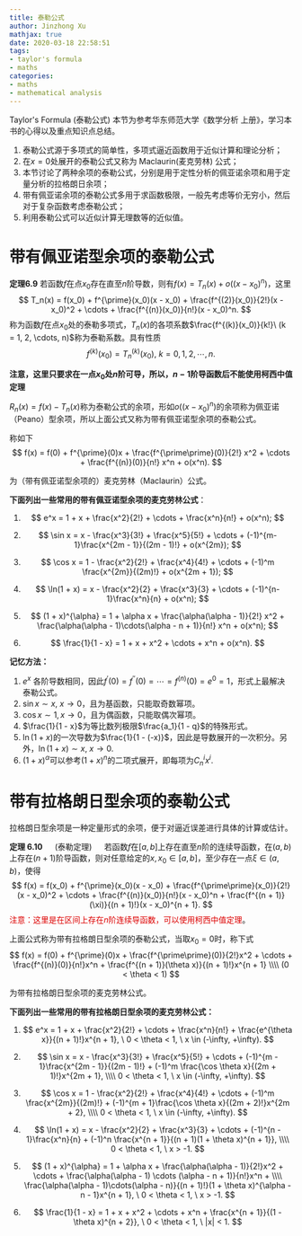 ```yaml
---
title: 泰勒公式
author: Jinzhong Xu
mathjax: true
date: 2020-03-18 22:58:51
tags:
- taylor's formula
- maths
categories:
- maths
- mathematical analysis
---
```


Taylor's Formula (泰勒公式) 本节为参考华东师范大学《数学分析 上册》，学习本书的心得以及重点知识点总结。

1. 泰勒公式源于多项式的简单性，多项式逼近函数用于近似计算和理论分析；
2. 在$x = 0$处展开的泰勒公式又称为 Maclaurin(麦克劳林) 公式；
3. 本节讨论了两种余项的泰勒公式，分别是用于定性分析的佩亚诺余项和用于定量分析的拉格朗日余项；
4. 带有佩亚诺余项的泰勒公式多用于求函数极限，一般先考虑等价无穷小，然后对于复杂函数考虑泰勒公式；
5. 利用泰勒公式可以近似计算无理数等的近似值。

<!--more-->

# 带有佩亚诺型余项的泰勒公式

**定理6.9** 若函数$f$在点$x_0$存在直至$n$阶导数，则有$f(x) = T_n(x) + o((x - x_0)^n)$，这里
$$
T_n(x) = f(x_0) + f^{\prime}(x_0)(x - x_0) + \frac{f^{(2)}(x_0)}{2!}(x - x_0)^2 + \cdots + \frac{f^{(n)}(x_0)}{n!}(x - x_0)^n.
$$
称为函数$f$在点$x_0$处的泰勒多项式，$T_n(x)$的各项系数$\frac{f^{(k)}(x_0)}{k!}\ (k = 1, 2, \cdots, n)$称为泰勒系数。具有性质
$$
f^{(k)}(x_0) = T^{(k)}_n(x_0), \ k = 0, 1, 2, \cdots, n.
$$

**注意，这里只要求在一点$x_0$处$n$阶可导，所以，$n - 1$阶导函数后不能使用柯西中值定理** 

$R_n(x) = f(x) - T_n(x)$称为泰勒公式的余项，形如$o((x - x_0)^n)$的余项称为佩亚诺（Peano）型余项，所以上面公式又称为带有佩亚诺型余项的泰勒公式。  


称如下
$$
f(x) = f(0) + f^{\prime}(0)x + \frac{f^{\prime\prime}(0)}{2!} x^2 + \cdots + \frac{f^{(n)}(0)}{n!} x^n + o(x^n). 
$$

为（带有佩亚诺型余项的）麦克劳林（Maclaurin）公式。

**下面列出一些常用的带有佩亚诺型余项的麦克劳林公式**：



1. $$
   e^x = 1 + x + \frac{x^2}{2!} + \cdots + \frac{x^n}{n!} + o(x^n);
   $$

2. $$
   \sin x = x - \frac{x^3}{3!} + \frac{x^5}{5!} + \cdots + (-1)^{m-1}\frac{x^{2m - 1}}{(2m - 1)!} + o(x^{2m});
   $$

3. $$
   \cos x = 1 - \frac{x^2}{2!} + \frac{x^4}{4!} + \cdots + (-1)^m \frac{x^{2m}}{(2m)!} + o(x^{2m + 1});
   $$

4. $$
   \ln(1 + x) = x - \frac{x^2}{2} + \frac{x^3}{3} + \cdots + (-1)^{n-1}\frac{x^n}{n} + o(x^n);
   $$

5. $$
   (1 + x)^{\alpha} = 1 + \alpha x + \frac{\alpha(\alpha - 1)}{2!} x^2 + \frac{\alpha(\alpha - 1)\cdots(\alpha - n + 1)}{n!} x^n + o(x^n);
   $$

6. $$
   \frac{1}{1 - x} = 1 + x + x^2 + \cdots + x^n + o(x^n).
   $$

   

**记忆方法：**

1. $e^x$ 各阶导数相同，因此$f^{\prime}(0) = f^{\prime\prime}(0) = \cdots = f^{(n)}(0) = e^0 = 1$，形式上最解决泰勒公式。
2. $\sin x \sim x, \ x \to 0$，且为基函数，只能取奇数幂项。
3. $\cos x \sim 1, x \to 0$，且为偶函数，只能取偶次幂项。
4. $\frac{1}{1 - x}$为等比数列极限$\frac{a_1}{1 - q}$的特殊形式。
5. $\ln(1 + x)$的一次导数为$\frac{1}{1 - (-x)}$，因此是导数展开的一次积分。另外，$\ln(1 + x) \sim x,\ x \to 0.$
6. $(1 + x)^{\alpha}$可以参考$(1 + x)^n$的二项式展开，即每项为$C^i_n x^{i}$.

# 带有拉格朗日型余项的泰勒公式

拉格朗日型余项是一种定量形式的余项，便于对逼近误差进行具体的计算或估计。

**定理 6.10** &emsp; (泰勒定理) &emsp; 若函数$f$在$[a, b]$上存在直至$n$阶的连续导函数，在$(a, b)$上存在$(n + 1)$阶导函数，则对任意给定的$x, x_0 \in [a, b]$，至少存在一点$\xi \in (a, b)$，使得
$$
f(x) = f(x_0) + f^{\prime}(x_0)(x - x_0) + \frac{f^{\prime\prime}(x_0)}{2!}(x - x_0)^2 + \cdots + \frac{f^{(n)}(x_0)}{n!}(x - x_0)^n + \frac{f^{(n + 1)}(\xi)}{(n + 1)!}(x - x_0)^{n + 1}.
$$
<font color='dd0000'>注意：这里是在区间上存在$n$阶连续导函数，可以使用柯西中值定理</font>。  

上面公式称为带有拉格朗日型余项的泰勒公式，当取$x_0 = 0$时，称下式
$$
f(x) = f(0) + f^{\prime}(0)x + \frac{f^{\prime\prime}(0)}{2!}x^2 + \cdots + \frac{f^{(n)}(0)}{n!}x^n + \frac{f^{(n + 1)}(\theta x)}{(n + 1)!}x^{n + 1} \\\\
(0 < \theta < 1)
$$

为带有拉格朗日型余项的麦克劳林公式。  

**下面列出一些常用的带有拉格朗日型余项的麦克劳林公式：**

1. $$
   e^x = 1 + x + \frac{x^2}{2!} + \cdots + \frac{x^n}{n!} + \frac{e^{\theta x}}{(n + 1)!}x^{n + 1}, \ 0 < \theta < 1, \ x \in (-\infty, +\infty).
   $$

2. $$
   \sin x = x - \frac{x^3}{3!} + \frac{x^5}{5!} + \cdots + (-1)^{m - 1}\frac{x^{2m - 1}}{(2m - 1)!} + (-1)^m \frac{\cos \theta x}{(2m + 1)!}x^{2m + 1}, \\\\
   0 < \theta < 1, \ x \in (-\infty, +\infty).
   $$

3. $$
   \cos x = 1 - \frac{x^2}{2!} + \frac{x^4}{4!} + \cdots + (-1)^m \frac{x^{2m}}{(2m)!} + (-1)^{m + 1}\frac{\cos \theta x}{(2m + 2)!}x^{2m + 2}, \\\\
   0 < \theta < 1, \ x \in (-\infty, +\infty).
   $$

4. $$
   \ln(1 + x) = x - \frac{x^2}{2} + \frac{x^3}{3} + \cdots + (-1)^{n - 1}\frac{x^n}{n} + (-1)^n \frac{x^{n + 1}}{(n + 1)(1 + \theta x)^{n + 1}}, \\\\
   0 < \theta < 1, \ x > -1.
   $$

5. $$
   (1 + x)^{\alpha} = 1 + \alpha x + \frac{\alpha(\alpha - 1)}{2!}x^2 + \cdots + \frac{\alpha(\alpha - 1) \cdots (\alpha - n + 1)}{n!}x^n + \\\\
   \frac{\alpha(\alpha - 1)\cdots(\alpha - n)}{(n + 1)!}(1 + \theta x)^{\alpha - n - 1}x^{n + 1}, \  0 < \theta < 1, \ x > -1.
   $$

6. $$
   \frac{1}{1 - x} = 1 + x + x^2 + \cdots + x^n + \frac{x^{n + 1}}{(1 - \theta x)^{n + 2}}, \ 0 < \theta < 1, \ |x| < 1.
   $$

